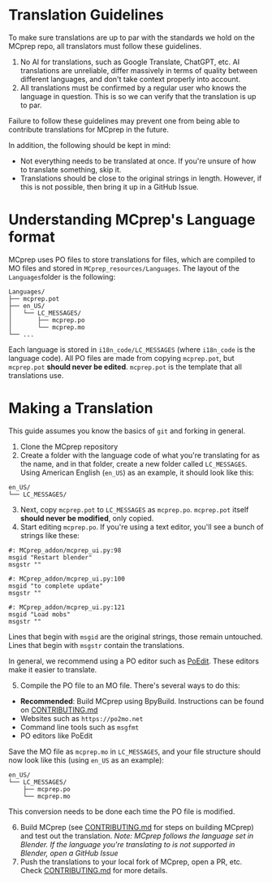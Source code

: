 # Translation Guidelines
To make sure translations are up to par with the standards we hold on the MCprep repo, all translators must follow these guidelines.
1. No AI for translations, such as Google Translate, ChatGPT, etc. AI translations are unreliable, differ massively in terms of quality between different languages, and don't take context properly into account. 
2. All translations must be confirmed by a regular user who knows the language in question. This is so we can verify that the translation is up to par.

Failure to follow these guidelines may prevent one from being able to contribute translations for MCprep in the future.

In addition, the following should be kept in mind:
- Not everything needs to be translated at once. If you're unsure of how to translate something, skip it.
- Translations should be close to the original strings in length. However, if this is not possible, then bring it up in a GitHub Issue.

# Understanding MCprep's Language format
MCprep uses PO files to store translations for files, which are compiled to MO files and stored in `MCprep_resources/Languages`. The layout of the `Languages`folder is the following:
```
Languages/
├── mcprep.pot
├── en_US/
│   └── LC_MESSAGES/
│       ├── mcprep.po
│       └── mcprep.mo
└── ...
```

Each language is stored in `i18n_code/LC_MESSAGES` (where `i18n_code` is the language code). All PO files are made from copying `mcprep.pot`, but `mcprep.pot` **should never be edited**. `mcprep.pot` is the template that all translations use.

# Making a Translation
This guide assumes you know the basics of `git` and forking in general.
1. Clone the MCprep repository
2. Create a folder with the language code of what you're translating for as the name, and in that folder, create a new folder called `LC_MESSAGES`. Using American English (`en_US`) as an example, it should look like this:
```
en_US/
└── LC_MESSAGES/
```

3. Next, copy `mcprep.pot` to `LC_MESSAGES` as `mcprep.po`. `mcprep.pot` itself **should never be modified**, only copied.
4. Start editing `mcprep.po`. If you're using a text editor, you'll see a bunch of strings like these:
```po
#: MCprep_addon/mcprep_ui.py:98
msgid "Restart blender"
msgstr ""

#: MCprep_addon/mcprep_ui.py:100
msgid "to complete update"
msgstr ""

#: MCprep_addon/mcprep_ui.py:121
msgid "Load mobs"
msgstr ""
```

Lines that begin with `msgid` are the original strings, those remain untouched. Lines that begin with `msgstr` contain the translations.

In general, we recommend using a PO editor such as [PoEdit](https://poedit.net). These editors make it easier to translate.

5. Compile the PO file to an MO file. There's several ways to do this:
  - **Recommended**: Build MCprep using BpyBuild. Instructions can be found on [CONTRIBUTING.md](https://github.com/Moo-Ack-Productions/MCprep/blob/dev/CONTRIBUTING.md)
  - Websites such as `https://po2mo.net`
  - Command line tools such as `msgfmt`
  - PO editors like PoEdit

Save the MO file as `mcprep.mo` in `LC_MESSAGES`, and your file structure should now look like this (using `en_US` as an example):
```
en_US/
└── LC_MESSAGES/
    ├── mcprep.po
    └── mcprep.mo
```

This conversion needs to be done each time the PO file is modified.

6. Build MCprep (see [CONTRIBUTING.md](https://github.com/Moo-Ack-Productions/MCprep/blob/dev/CONTRIBUTING.md) for steps on building MCprep) and test out the translation. *Note: MCprep follows the language set in Blender. If the language you're translating to is not supported in Blender, open a GitHub Issue*
7. Push the translations to your local fork of MCprep, open a PR, etc. Check [CONTRIBUTING.md](https://github.com/Moo-Ack-Productions/MCprep/blob/dev/CONTRIBUTING.md) for more details.
